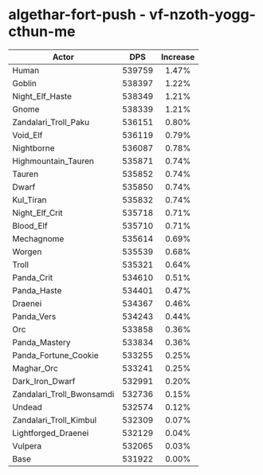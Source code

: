 # algethar-fort-push - vf-nzoth-yogg-cthun-me
| Actor | DPS | Increase |
|---|:---:|:---:|
|Human|539759|1.47%|
|Goblin|538397|1.22%|
|Night_Elf_Haste|538349|1.21%|
|Gnome|538339|1.21%|
|Zandalari_Troll_Paku|536151|0.80%|
|Void_Elf|536119|0.79%|
|Nightborne|536087|0.78%|
|Highmountain_Tauren|535871|0.74%|
|Tauren|535852|0.74%|
|Dwarf|535850|0.74%|
|Kul_Tiran|535832|0.74%|
|Night_Elf_Crit|535718|0.71%|
|Blood_Elf|535710|0.71%|
|Mechagnome|535614|0.69%|
|Worgen|535539|0.68%|
|Troll|535321|0.64%|
|Panda_Crit|534610|0.51%|
|Panda_Haste|534401|0.47%|
|Draenei|534367|0.46%|
|Panda_Vers|534243|0.44%|
|Orc|533858|0.36%|
|Panda_Mastery|533834|0.36%|
|Panda_Fortune_Cookie|533255|0.25%|
|Maghar_Orc|533241|0.25%|
|Dark_Iron_Dwarf|532991|0.20%|
|Zandalari_Troll_Bwonsamdi|532736|0.15%|
|Undead|532574|0.12%|
|Zandalari_Troll_Kimbul|532309|0.07%|
|Lightforged_Draenei|532129|0.04%|
|Vulpera|532065|0.03%|
|Base|531922|0.00%|
